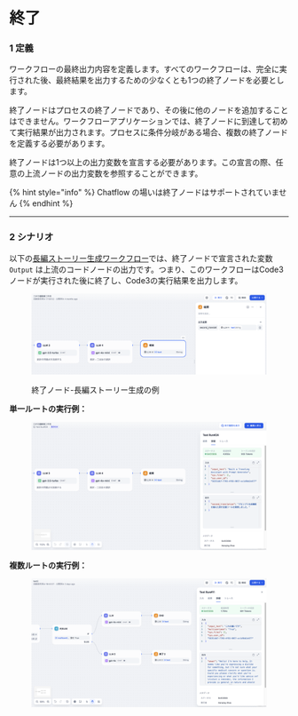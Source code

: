# 終了

### 1 定義

ワークフローの最終出力内容を定義します。すべてのワークフローは、完全に実行された後、最終結果を出力するための少なくとも1つの終了ノードを必要とします。

終了ノードはプロセスの終了ノードであり、その後に他のノードを追加することはできません。ワークフローアプリケーションでは、終了ノードに到達して初めて実行結果が出力されます。プロセスに条件分岐がある場合、複数の終了ノードを定義する必要があります。

終了ノードは1つ以上の出力変数を宣言する必要があります。この宣言の際、任意の上流ノードの出力変数を参照することができます。

{% hint style="info" %}
Chatflow の場いは終了ノードはサポートされていません
{% endhint %}

***

### 2 シナリオ

以下の[長編ストーリー生成ワークフロー](iteration.md#shi-li-2-chang-wen-zhang-die-dai-sheng-cheng-qi-ling-yi-zhong-bian-pai-fang-shi)では、終了ノードで宣言された変数 `Output` は上流のコードノードの出力です。つまり、このワークフローはCode3ノードが実行された後に終了し、Code3の実行結果を出力します。

<figure><img src="../../../../img/jp-end-setting.png" alt=""><figcaption><p>終了ノード-長編ストーリー生成の例</p></figcaption></figure>

**単一ルートの実行例：**

<figure><img src="../../../../img/jp-end-result.png" alt=""><figcaption></figcaption></figure>

**複数ルートの実行例：**

<figure><img src="../../../../img/jp-end-double-result.png" alt=""><figcaption></figcaption></figure>